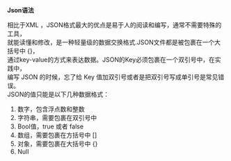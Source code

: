 **Json语法**
  
相比于XML ，JSON格式最大的优点是易于人的阅读和编写，通常不需要特殊的工具，  
就能读懂和修改，是一种轻量级的数据交换格式.JSON文件都是被包裹在一个大括号中 {}，  
通过key-value的方式来表达数据。JSON的Key必须包裹在一个双引号中，在实践中，  
编写 JSON 的时候，忘了给 Key 值加双引号或者是把双引号写成单引号是常见错误。  
JSON的值只能是以下几种数据格式：  
1. 数字，包含浮点数和整数
2. 字符串，需要包裹在双引号中
3. Bool值，true 或者 false
4. 数组，需要包裹在方括号中 []
5. 对象，需要包裹在大括号中 {}
6. Null
